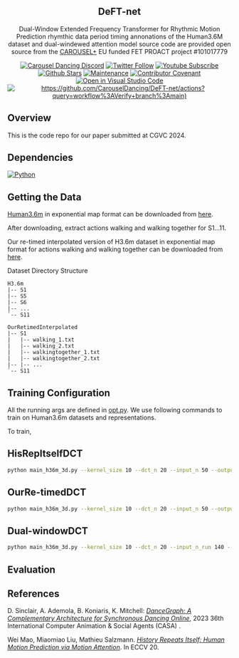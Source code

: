 <h2 align="center">DeFT-net</h2>
<p align="center">Dual-Window Extended Frequency Transformer for Rhythmic Motion Prediction rhymthic data period timing annonations of the Human3.6M dataset and dual-windewed attention model source code are provided open source from the <a href="https://carouseldancing.org">CAROUSEL+</a> EU funded FET PROACT project #101017779</p>
<div align="center">

[![Carousel Dancing Discord](https://dcbadge.vercel.app/api/server/eMcjUHN8rQ?style=flat)](https://discord.gg/eMcjUHN8rQ)
[![Twitter Follow](https://img.shields.io/twitter/follow/CarouselDancing.svg?style=social&label=Follow)](https://twitter.com/CarouselDancing)
[![Youtube Subscribe](https://img.shields.io/youtube/channel/subscribers/UCz2rCoDtFlJ4K1yOExu0AWQ?style=social)](https://www.youtube.com/channel/UCz2rCoDtFlJ4K1yOExu0AWQ?sub_confirmation=1)
[![Github Stars](https://img.shields.io/github/stars/CarouselDancing/DeFT-net?style=social)](https://github.com/CarouselDancing/dancegraph/stargazers)
[![Maintenance](https://img.shields.io/badge/Maintained%3F-yes-brightgreen.svg)](https://github.com/CarouselDancing/DeFT-net/graphs/commit-activity)
[![Contributor Covenant](https://img.shields.io/badge/Contributor%20Covenant-v2.0%20adopted-ff69b4.svg)](CODE_OF_CONDUCT.md)
[![Open in Visual Studio Code](https://img.shields.io/badge/-Open%20in%20VSCode-007acc?logo=Visual+Studio+Code&logoColor=FFFFFF)](https://vscode.dev/github/CarouselDancing/DeFT-net)
[![https://github.com/CarouselDancing/DeFT-net/actions?query=workflow%3AVerify+branch%3Amain)](https://img.shields.io/github/actions/workflow/status/CarouselDancing/DeFT-net/verify.yml?branch=main&logo=github&label=tests)]()
<!--![Lines of code](https://tokei.rs/b1/github/CarouselDancing/DeFT-net)-->
<!--[![Github Downloads (total)](https://img.shields.io/github/downloads/CarouselDancing/DeFT-net/total.svg)](https://github.com/CarouselDancing/DeFT-net/releases)-->
</div>

## Overview

This is the code repo for our paper submitted at CGVC 2024.

## Dependencies 

[![Python](https://img.shields.io/pypi/pyversions/sixteen.svg)](https://badge.fury.io/py/nine)


## Getting the Data

[Human3.6m](http://vision.imar.ro/human3.6m/description.php) in exponential map format can be downloaded from [here](https://drive.google.com/drive/folders/1zTghPRXPl5XTXdJa-L51O67RbpMkUB2Q?usp=sharing).

After downloading, extract actions walking and walking together for S1...11. 

Our re-timed interpolated version of H3.6m dataset in exponential map format for actions walking and walking together can be downloaded from [here](https://drive.google.com/file/d/18FWWw734UyeZJHrP5RHLMiJJ9nCq-oY3/view?usp=sharing).


Dataset Directory Structure 
```shell script
H3.6m
|-- S1
|-- S5
|-- S6
|-- ...
`-- S11
```

```shell script
OurRetimedInterpolated
|-- S1
|   |-- walking_1.txt  
|   |-- walking_2.txt
|   |-- walkingtogether_1.txt  
|   |-- walkingtogether_2.txt
|-- |-- ...
`-- S11
```

##  Training Configuration

All the running args are defined in [opt.py](utils/opt.py). We use following commands to train on Human3.6m datasets and representations.

To train,
## HisRepItselfDCT
```bash
python main_h36m_3d.py --kernel_size 10 --dct_n 20 --input_n 50 --output_n 10 --skip_rate 1 --batch_size 32 --test_batch_size 32 --in_features 66 --dataset ./path to H3.6M dataset/
```
## OurRe-timedDCT
```bash
python main_h36m_3d.py --kernel_size 10 --dct_n 20 --input_n 50 --output_n 10 --skip_rate 1 --batch_size 32 --test_batch_size 32 --in_features 66 --dataset ./path to OurRetimedInterpolated/
```  
## Dual-windowDCT
```bash
python main_h36m_3d.py --kernel_size 10 --dct_n 20 --input_n_run 140 --output_n 10 --skip_rate 1 --batch_size 32 --test_batch_size 32 --in_features 66 --dataset ./path to OurRetimedInterpolated/ --model_fold
```

##  Evaluation

## References

D. Sinclair, A. Ademola, B. Koniaris, K. Mitchell: _[DanceGraph: A Complementary Architecture for Synchronous Dancing Online](https://farpeek.com/DanceGraph.pdf)_, 2023 36th International Computer Animation & Social Agents (CASA) . 

Wei Mao, Miaomiao Liu, Mathieu Salzmann. 
[_History Repeats Itself: Human Motion Prediction via Motion Attention_](https://arxiv.org/abs/2007.11755). In ECCV 20.
